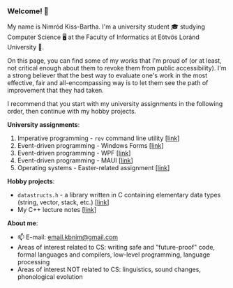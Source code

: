### Welcome! 👋

<!--
**kbnim/kbnim** is a ✨ _special_ ✨ repository because its `README.md` (this file) appears on your GitHub profile.

Here are some ideas to get you started:

- 🔭 I’m currently working on ...
- 🌱 I’m currently learning ...
- 👯 I’m looking to collaborate on ...
- 🤔 I’m looking for help with ...
- 💬 Ask me about ...
- 📫 How to reach me: ...
- 😄 Pronouns: ...
- ⚡ Fun fact: ...
-->

My name is Nimród Kiss-Bartha. I'm a university student 🎓 studying Computer Science 🖥️ at the Faculty of Informatics at Eötvös Loránd University 🏫.

On this page, you can find some of my works that I'm proud of (or at least, not critical enough about them to revoke them from public accessibility). 
I'm a strong believer that the best way to evaluate one's work in the most effective, fair and all-encompassing way is to let them see the path of improvement that they had taken.

I recommend that you start with my university assignments in the following order, then continue with my hobby projects.

**University assignments**:
1. Imperative programming - `rev` command line utility [[link](https://github.com/kbnim/elte-fi-imperative-assignment/)]
2. Event-driven programming - Windows Forms [[link](https://github.com/kbnim/elte-fi-edp-winforms/)]
3. Event-driven programming - WPF [[link](https://github.com/kbnim/elte-fi-edp-wpf/)]
4. Event-driven programming - MAUI [[link](https://github.com/kbnim/elte-fi-edp-maui/)]
5. Operating systems - Easter-related assignment [[link](https://github.com/kbnim/elte-fi-opsys-assignment/)]

**Hobby projects**:
- `datastructs.h` - a library written in C containing elementary data types (string, vector, stack, etc.) [[link](https://github.com/kbnim/datastructs.h/)]
- My C++ lecture notes [[link](https://github.com/kbnim/cpp-jegyzet/)]

**About me**:
- 📫 E-mail: [email.kbnim@gmail.com](mailto:email.kbnim@gmail.com)
- Areas of interest related to CS: writing safe and "future-proof" code, formal languages and compilers, low-level programming, language processing
- Areas of interest NOT related to CS: linguistics, sound changes, phonological evolution
